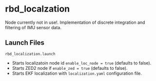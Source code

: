 # rbd_localzation
Node currently not in use!.
Implementation of discrete integration and filtering of IMU sensor data.

## Launch Files
`rbd_localization.launch` <br>
* Starts localizatoin node id `enable_loc_node = true` (defaults to false).
* Starts ZED2 node if `enable_zed = true` (defaults to false).
* Starts EKF localization with `localization.yaml` configuration file.